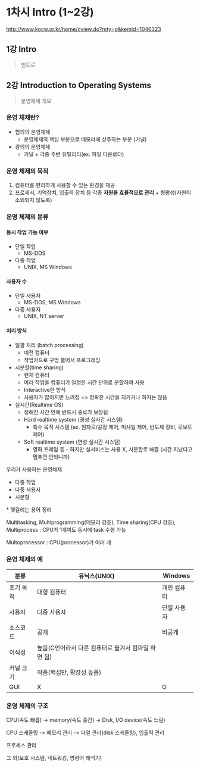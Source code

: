 # 1차시 Intro (1~2강)

http://www.kocw.or.kr/home/cview.do?mty=p&kemId=1046323

## 1강 Intro

>  인트로



## 2강 Introduction to Operating Systems

> 운영체제 개요

### 운영 체제란?

- 협의의 운영체제
  - 운영체제의 핵심 부분으로 메모리에 상주하는 부분 (커널)
- 광의의 운영체제
  - 커널 + 각종 주변 유틸리티(ex. 파일 다운로더)



### 운영 체제의 목적

1. 컴퓨터를 편리하게 사용할 수 있는 환경을 제공
2. 프로세서, 기억장치, 입출력 장치 등 각종 **자원을 효율적으로 관리** + 형평성(자원이 소외되지 않도록)



### 운영 체제의 분류

#### 동시 작업 가능 여부

- 단일 작업
  - MS-DOS
- 다중 작업
  - UNIX, MS Windows

#### 사용자 수

- 단일 사용자
  -  MS-DOS, MS Windows
- 다중 사용자
  - UNIX, NT server

#### 처리 방식

- 일괄 처리 (batch processing)
  - 예전 컴퓨터
  - 작업카드로 구멍 뚫어서 프로그래밍
- 시분할(time sharing)
  - 현재 컴퓨터
  - 여러 작업을 컴퓨터가 일정한 시간 단위로 분할하여 사용
  - Interactive한 방식
  - 사용자가 많아지면 느려짐 => 정확한 시간을 지키거나 하지는 않음
- 실시간(Realtime OS)
  - 정해진 시간 안에 반드시 종료가 보장됨
  - Hard realtime system (경성 실시간 시스템)
    - 특수 목적 시스템 (ex. 원자로/공장 제어, 미사일 제어, 반도체 장비, 로보트 제어)
  - Soft realtime system (연성 실시간 시스템)
    - 영화 프레임 등 - 하지만 실서비스는 사용 X, 시분할로 해결 (시간 지났다고 멈추면 안되니까)

우리가 사용하는 운영체제

- 다중 작업
- 다중 사용자
- 시분할

\* 헷갈리는 용어 정리

Multitasking, Multiprogramming(메모리 강조), Time sharing(CPU 강조), Multiprocess : CPU가 1개여도 동시에 task 수행 가능

Multoprocessor : CPU(processor)가 여러 개



### 운영 체제의 예

| 분류      | 유닉스(UNIX)                                        | Windows     |
| --------- | --------------------------------------------------- | ----------- |
| 초기 목적 | 대형 컴퓨터                                         | 개인 컴퓨터 |
| 사용자    | 다중 사용자                                         | 단일 사용자 |
| 소스코드  | 공개                                                | 비공개      |
| 이식성    | 높음(C언어라서 다른 컴퓨터로 옮겨서 컴파일 하면 됨) |             |
| 커널 크기 | 작음(핵심만, 확장성 높음)                           |             |
| GUI       | X                                                   | O           |



### 운영 체제의 구조

CPU(속도 빠름) -> memory(속도 중간) -> Disk, I/O device(속도 느림)

CPU 스케줄링 -> 메모리 관리 -> 파일 관리(disk 스케줄링), 입출력 관리

프로세스 관리

그 외(보호 시스템, 네트워킹, 명령어 해석기)



